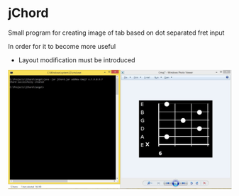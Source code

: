 # jChord
Small program for creating image of tab based on dot separated fret input

In order for it to become more useful
* Layout modification must be introduced

![alt text](https://github.com/michal-piotrowski/jChord/blob/master/przykladUzyciaJChord.JPG)
